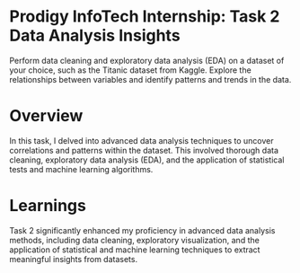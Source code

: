 # Prodigy InfoTech Internship: Task 2 Data Analysis Insights
Perform data cleaning and exploratory data analysis (EDA) on a dataset of your choice, such as the Titanic dataset from Kaggle. Explore the relationships between variables and identify patterns and trends in the data.

# Overview
In this task, I delved into advanced data analysis techniques to uncover correlations and patterns within the dataset. This involved thorough data cleaning, exploratory data analysis (EDA), and the application of statistical tests and machine learning algorithms.

# Learnings
Task 2 significantly enhanced my proficiency in advanced data analysis methods, including data cleaning, exploratory visualization, and the application of statistical and machine learning techniques to extract meaningful insights from datasets.

